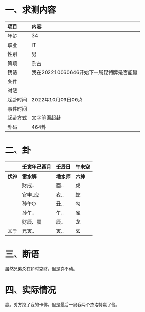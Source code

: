 # 一、求测内容

| 项目     | 内容                                     |
| :------- | :--------------------------------------- |
| 年龄     | 34                                       |
| 职业     | IT                                       |
| 性别     | 男                                       |
| 策项     | 杂占                                     |
| 钥语     | 我在202210060646开始下一局昆特牌是否能赢 |
| 条件     |                                          |
| 时限     |                                          |
| 起卦时间 | 2022年10月06日06点                       |
| 事件时间 |                                          |
| 起卦方式 | 文字笔画起卦                             |
| 卦码     | 464卦                                    |

# 二、卦

|                | 壬寅年己酉月     | 壬辰日           | 午未空         |
| :------------- | :--------------- | :--------------- | :------------- |
| **伏神** | **雷水解** | **地水师** | **六神** |
|                | 财戌..           | 酉..             | 虎             |
|                | 官申..应         | 亥..             | 蛇             |
|                | 孙午○           | 丑..             | 勾             |
|                | 孙午..           | 午..             | 雀             |
|                | 财辰、震         | 辰、             | 龙             |
| 父子           | 兄寅..           | 寅..             | 玄             |

# 三、断语

虽然兄弟爻在卯时克财，但是克不动。

# 四、实际情况

赢。对方挖了我的卡佛，但是最后一局我两个杰洛特赢了他。
